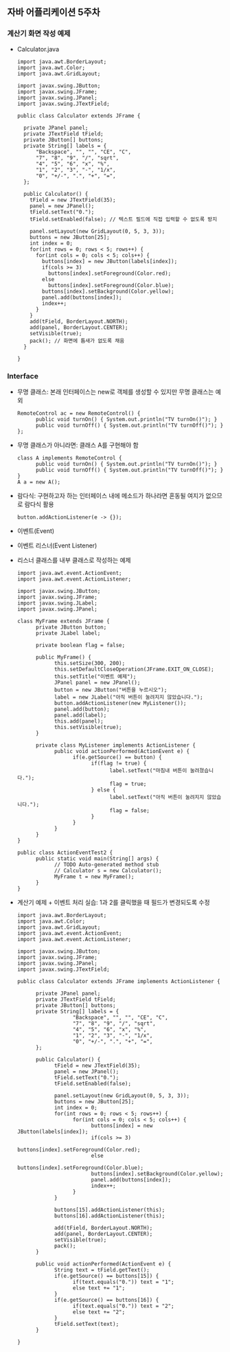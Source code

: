 ## 자바 어플리케이션 5주차

### 계산기 화면 작성 예제
* Calculator.java

      import java.awt.BorderLayout;
      import java.awt.Color;
      import java.awt.GridLayout;

      import javax.swing.JButton;
      import javax.swing.JFrame;
      import javax.swing.JPanel;
      import javax.swing.JTextField;

      public class Calculator extends JFrame {

        private JPanel panel;
        private JTextField tField;
        private JButton[] buttons;
        private String[] labels = {
            "Backspace", "", "", "CE", "C",
            "7", "8", "9", "/", "sqrt",
            "4", "5", "6", "x", "%", 
            "1", "2", "3", "-", "1/x", 
            "0", "+/-", ".", "+", "=",
        };

        public Calculator() {
          tField = new JTextField(35);
          panel = new JPanel();
          tField.setText("0.");
          tField.setEnabled(false); // 텍스트 필드에 직접 입력할 수 없도록 방지

          panel.setLayout(new GridLayout(0, 5, 3, 3));
          buttons = new JButton[25];
          int index = 0;
          for(int rows = 0; rows < 5; rows++) {
            for(int cols = 0; cols < 5; cols++) {
              buttons[index] = new JButton(labels[index]);
              if(cols >= 3)
                buttons[index].setForeground(Color.red);
              else
                buttons[index].setForeground(Color.blue);
              buttons[index].setBackground(Color.yellow);
              panel.add(buttons[index]);
              index++;
            }
          }
          add(tField, BorderLayout.NORTH);
          add(panel, BorderLayout.CENTER);
          setVisible(true);
          pack(); // 화면에 틈새가 없도록 채움
        }

      }

### Interface
* 무명 클래스: 본래 인터페이스는 new로 객체를 생성할 수 있지만 무명 클래스는 예외

      RemoteControl ac = new RemoteControl() {
            public void turnOn() { System.out.println("TV turnOn()"); }
            public void turnOff() { System.out.println("TV turnOff()"); }
      };

* 무명 클래스가 아니라면: 클래스 A를 구현해야 함

      class A implements RemoteControl {
            public void turnOn() { System.out.println("TV turnOn()"); }
            public void turnOff() { System.out.println("TV turnOff()"); }
      }
      A a = new A();
      
* 람다식: 구현하고자 하는 인터페이스 내에 메소드가 하나라면 혼동될 여지가 없으므로 람다식 활용

      button.addActionListener(e -> {});


* 이벤트(Event)
* 이벤트 리스너(Event Listener)

* 리스너 클래스를 내부 클래스로 작성하는 예제

      import java.awt.event.ActionEvent;
      import java.awt.event.ActionListener;

      import javax.swing.JButton;
      import javax.swing.JFrame;
      import javax.swing.JLabel;
      import javax.swing.JPanel;

      class MyFrame extends JFrame {
            private JButton button;
            private JLabel label;

            private boolean flag = false;

            public MyFrame() {
                  this.setSize(300, 200);
                  this.setDefaultCloseOperation(JFrame.EXIT_ON_CLOSE);
                  this.setTitle("이벤트 예제");
                  JPanel panel = new JPanel();
                  button = new JButton("버튼을 누르시오");
                  label = new JLabel("아직 버튼이 눌려지지 않았습니다.");
                  button.addActionListener(new MyListener());
                  panel.add(button);
                  panel.add(label);
                  this.add(panel);
                  this.setVisible(true);
            }

            private class MyListener implements ActionListener {
                  public void actionPerformed(ActionEvent e) {
                        if(e.getSource() == button) {
                              if(flag != true) {
                                    label.setText("마침내 버튼이 눌려졌습니다.");
                                    flag = true;
                              } else {
                                    label.setText("아직 버튼이 눌려지지 않았습니다.");
                                    flag = false;
                              }				
                        }
                  }
            }
      }

      public class ActionEventTest2 {
            public static void main(String[] args) {
                  // TODO Auto-generated method stub
                  // Calculator s = new Calculator();
                  MyFrame t = new MyFrame();
            }
      }

* 계산기 예제 + 이벤트 처리 실습: 1과 2를 클릭했을 때 필드가 변경되도록 수정

      import java.awt.BorderLayout;
      import java.awt.Color;
      import java.awt.GridLayout;
      import java.awt.event.ActionEvent;
      import java.awt.event.ActionListener;

      import javax.swing.JButton;
      import javax.swing.JFrame;
      import javax.swing.JPanel;
      import javax.swing.JTextField;

      public class Calculator extends JFrame implements ActionListener {

            private JPanel panel;
            private JTextField tField;
            private JButton[] buttons;
            private String[] labels = {
                        "Backspace", "", "", "CE", "C",
                        "7", "8", "9", "/", "sqrt",
                        "4", "5", "6", "x", "%", 
                        "1", "2", "3", "-", "1/x", 
                        "0", "+/-", ".", "+", "=",
            };

            public Calculator() {
                  tField = new JTextField(35);
                  panel = new JPanel();
                  tField.setText("0.");
                  tField.setEnabled(false);

                  panel.setLayout(new GridLayout(0, 5, 3, 3));
                  buttons = new JButton[25];
                  int index = 0;
                  for(int rows = 0; rows < 5; rows++) {
                        for(int cols = 0; cols < 5; cols++) {
                              buttons[index] = new JButton(labels[index]);
                              if(cols >= 3)
                                    buttons[index].setForeground(Color.red);
                              else
                                    buttons[index].setForeground(Color.blue);
                              buttons[index].setBackground(Color.yellow);
                              panel.add(buttons[index]);
                              index++;
                        }
                  }

                  buttons[15].addActionListener(this);
                  buttons[16].addActionListener(this);

                  add(tField, BorderLayout.NORTH);
                  add(panel, BorderLayout.CENTER);
                  setVisible(true);
                  pack();
            }

            public void actionPerformed(ActionEvent e) {
                  String text = tField.getText();
                  if(e.getSource() == buttons[15]) {			
                        if(text.equals("0.")) text = "1";
                        else text += "1";
                  }
                  if(e.getSource() == buttons[16]) {
                        if(text.equals("0.")) text = "2";
                        else text += "2";
                  }
                  tField.setText(text);
            }

      }
